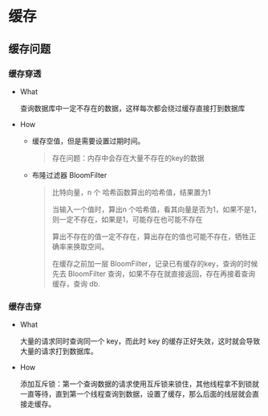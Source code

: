 # 缓存

## 缓存问题

### 缓存穿透

- What

  查询数据库中一定不存在的数据，这样每次都会绕过缓存直接打到数据库

- How

  - 缓存空值，但是需要设置过期时间。

    > 
    >
    > 存在问题：内存中会存在大量不存在的key的数据

  - 布隆过滤器 BloomFilter

    > 比特向量，n 个 哈希函数算出的哈希值，结果置为1
    >
    > 当输入一个值时，算出n 个哈希值，看其向量是否为1，如果不是1，则一定不存在，如果是1，可能存在也可能不存在
    >
    > 算出不存在的值一定不存在，算出存在的值也可能不存在，牺牲正确率来换取空间。
    >
    > 在缓存之前加一层 BloomFilter，记录已有缓存的key，查询的时候先去 BloomFilter 查询，如果不存在就直接返回，存在再接着查询缓存，查询 db.

### 缓存击穿

- What

  大量的请求同时查询同一个 key，而此时 key 的缓存正好失效，这时就会导致大量的请求打到数据库。

- How

  添加互斥锁：第一个查询数据的请求使用互斥锁来锁住，其他线程拿不到锁就一直等待，直到第一个线程查询到数据，设置了缓存，那么后面的线层就会直接走缓存。